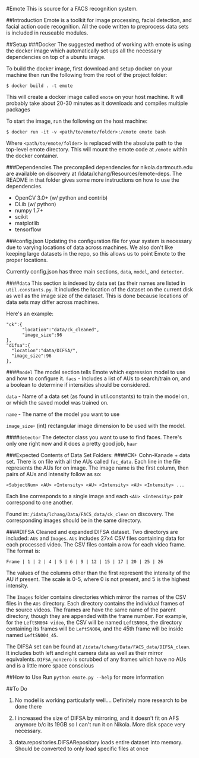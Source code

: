 #Emote
This is source for a FACS recognition system.

##Introduction
Emote is a toolkit for image processing, facial detection, and facial action code recognition. All the code written to preprocess data sets is included in reuseable modules.

##Setup
###Docker
The suggested method of working with emote is using the docker image which automatically set ups all the necessary dependencies on top of a ubuntu image. 

To build the docker image, first download and setup docker on your machine then run the following from the root of the project folder:

	$ docker build . -t emote

This will create a docker image called `emote` on your host machine. It will probably take about 20-30 minutes as it downloads and compiles multiple packages

To start the image, run the following on the host machine:

	$ docker run -it -v <path/to/emote/folder>:/emote emote bash

Where `<path/to/emote/folder>` is replaced with the absolute path to the top-level emote directory. This will mount the emote code at `/emote` within the docker container.

###Dependencies
The precompiled dependencies for nikola.dartmouth.edu are available on discovery at /idata/lchang/Resources/emote-deps. The README in that folder gives some more instructions on how to use the dependencies.

- OpenCV 3.0+ (w/ python and contrib)
- DLib (w/ python)
- numpy 1.7+
- scikit
- matplotlib
- tensorflow


###config.json
Updating the configuration file for your system is necessary due to varying locations of data across machines. We also don't like keeping large datasets in the repo, so this allows us to point Emote to the proper locations.

Currently config.json has three main sections, `data`, `model`, and `detector`.

####`data`
This section is indexed by data set (as their names are listed in `util.constants.py`. It includes the location of the dataset on the current disk as well as the image size of the dataset. This is done because locations of data sets may differ across machines.

Here's an example:

    "ck":{
          "location":"data/ck_cleaned",
          "image_size":96
    },
    "difsa":{
      "location":"data/DIFSA/",
      "image_size":96
    },
    
####`model`
The model section tells Emote which expression model to use and how to configure it. 
`facs` - Includes a list of AUs to search/train on, and a boolean to determine if intensities should be considered. 

`data` - Name of a data set (as found in util.constants) to train the model on, or which the saved model was trained on.

`name` - The name of the model you want to use

`image_size`- (int) rectangular image dimension to be used with the model.

####`detector`
The detector class you want to use to find faces. There's only one right now and it does a pretty good job, `haar`

###Expected Contents of Data Set Folders:
####CK+
Cohn-Kanade + data set. There is on file with all the AUs called `fac_data`. Each line in the file represents the AUs for on image. The image name is the first column, then pairs of AUs and intensity follow as so:

	<SubjectNum> <AU> <Intensity> <AU> <Intensity> <AU> <Intensity> ...

Each line corresponds to a single image and each `<AU> <Intensity>` pair correspond to one another.

Found in: `/idata/lchang/Data/FACS_data/ck_clean` on discovery. The corresponding images should be in the same directory.

####DIFSA
Cleaned and expanded DIFSA dataset. Two directorys are included: `AUs` and `Images`. `AUs` includes 27x4 CSV files containing data for each processed video. The CSV files contain a row for each video frame. The format is:

    Frame | 1 | 2 | 4 | 5 | 6 | 9 | 12 | 15 | 17 | 20 | 25 | 26

The values of the columns other than the first represent the intensity of the AU if present. The scale is 0-5, where 0 is not present, and 5 is the highest intensity.

The `Images` folder contains directories which mirror the names of the CSV files in the `AUs` directory. Each directory contains the individual frames of the source videos. The frames are have the same name of the parent directory, though they are appended with the frame number. For example, for the `LeftSN004 video`, the CSV will be named `LeftSN004`, the directory containing its frames will be `LeftSN004`, and the 45th frame will be inside named `LeftSN004_45`.

The DIFSA set can be found at `/idata/lchang/Data/FACS_data/DIFSA_clean`. It includes both left and right camera data as well as their mirror equivalents. `DIFSA_nonzero` is scrubbed of any frames which have no AUs and is a little more space conscious

##How to Use
Run `python emote.py --help` for more information

##To Do

1. No model is working particularly well.... Definitely more research to be done there

2. I increased the size of DIFSA by mirroring, and it doesn't fit on AFS anymore b/c its 19GB so I can't run it on Nikola. More disk space very necessary.

3. data.repositories.DIFSARepository loads entire dataset into memory. Should be converted to only load specific files at once


